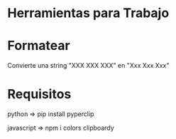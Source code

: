 # Herramientas para Trabajo

# Formatear
Convierte una string "XXX XXX XXX" en "Xxx Xxx Xxx"

# Requisitos
python => pip install pyperclip


javascript => npm i colors clipboardy
